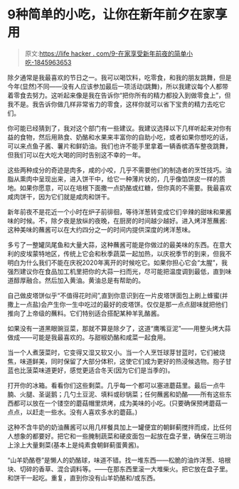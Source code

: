 # 9种简单的小吃，让你在新年前夕在家享用

> 原文:[https://life hacker . com/9-在家享受新年前夜的简单小吃-1845963653](https://lifehacker.com/9-easy-snacks-to-enjoy-your-new-years-eve-at-home-1845963653)

除夕通常是我最喜欢的节日之一。我可以喝饮料，吃零食，和我的朋友跳舞，但是今年(显然)不同——没有人应该参加最后一项活动(跳舞)，所以我建议每个人都带着零食去努力。这听起来像是我在告诉你“把你所有的精力都投入到做零食上”，但我不是。我告诉你做几样非常省力的零食，这样你就可以省下宝贵的精力去吃它们。

你可能已经猜到了，我对这个部门有一些建议。我建议选择以下几样听起来对你有益的食物，然后用熟食、奶酪和水果来丰富你的自助小吃，或者如果你想吃的话，可以来点鱼子酱、薯片和鲜奶油。我们也许不能手里拿着一辆香槟酒车整夜跳舞，但我们可以在大吃大喝的同时告别这不幸的一年。

这些两种成分的奇迹是肉多，咸的小咬，几乎不需要他们的制造者的烹饪技巧。油脂从熏肉中呈现出来，进入饼干中，给它一种薄片状的，几乎像馅饼皮一样的质地。如果你愿意，可以在培根下面撒一点奶酪或红糖，但你真的不需要。我最喜欢咸肉饼干，因为它们就是咸肉和饼干。

新年前夜不是花近一个小时在炉子前徘徊，等待洋葱转变成它们辛辣的甜味和果酱味的时候。不，除夕夜是放纵的夜晚，在厨房的时间越少越好。进入烤洋葱蘸酱:这种美味的蘸酱可以在大约四分之一的时间内提供深度的烤洋葱味。

多亏了一整罐凤尾鱼和大量大蒜，这种蘸酱可能是你做过的最美味的东西。在意大利的皮埃蒙特地区，传统上它会和秋季蔬菜一起加热，以庆祝季节的到来，但我不明白为什么我们不能在庆祝2020年离开的时候吃它。如果你担心它会“太腥”，我强烈建议你在食品加工机里把你的大蒜一扫而光，尽可能把温度调到最低，直到味道醇厚融合。然后加入黄油。黄油总是有帮助的。

自己做皮塔饼似乎“不值得花时间”,直到你意识到在一片皮塔饼面包上刷上蜂蜜(并撒上一点盐)会产生你一生中吃过的最好的皮塔饼。仅仅是那一点点甜味就把他们推向了上帝级的蘸料。它们特别适合搭配某种羊乳酪酱。

如果没有一道黑眼豌豆菜，那就不算是除夕了，这道“鹰嘴豆泥”——用整头烤大蒜做成——可能是我最喜欢的。与甜椒奶酪和咸菜一起食用。

当一个人煮菠菜时，它变得又湿又软又小。当一个人烹饪球芽甘蓝时，它们被烧焦，味道鲜美，同时保留了大部分体积，这使它们成为更好的热浸候选物。抱子甘蓝也比菠菜味道更好，感觉更适合冬天(因为它们是当季的)。

打开你的冰箱。看看你们这些剩菜。几乎每一个都可以塞进蘑菇里。最后一点牛腩、火腿、圣诞鹅；几勺土豆泥、填料或砂锅菜；任何蘸酱和奶酪——所有这些东西都可以放在一个镂空的蘑菇帽里烘烤，成为美味的小吃。(只要确保预烤蘑菇一点点，以赶走一些水。没有人喜欢多水的蘑菇。)

这种不含牛奶的奶油蘸酱可以用几样餐具加上一罐便宜的朝鲜蓟搅拌而成，比任何人想象的都要好。把它和一些腌制蔬菜和硬皮面包一起放在盘子里，确保在三明治上涂上大量剩菜(基本上是纯素食朝鲜蓟蛋黄酱)。

“山羊奶酪卷”是懒人的奶酪球，味道不错。找一堆东西——松脆的油炸洋葱、培根块、切碎的香草、混合调料等。——在那东西里滚一大堆柴火。把它放在盘子里。和饼干一起吃。重复，直到你没有山羊奶酪和/或东西。